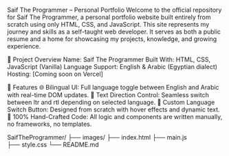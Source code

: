 Saif The Programmer – Personal Portfolio
Welcome to the official repository for Saif The Programmer, a personal portfolio website built entirely from scratch using only HTML, CSS, and JavaScript.
This site represents my journey and skills as a self-taught web developer.
It serves as both a public resume and a home for showcasing my projects, knowledge, and growing experience.

🚀 Project Overview
Name: Saif The Programmer
Built With: HTML, CSS, JavaScript (Vanilla)
Language Support: English & Arabic (Egyptian dialect)
Hosting: [Coming soon on Vercel]

🔘 Features
🌐 Bilingual UI: Full language toggle between English and Arabic with real-time DOM updates.
🔄 Text Direction Control: Seamless switch between ltr and rtl depending on selected language.
🎨 Custom Language Switch Button: Designed from scratch with hover effects and dynamic text.
📁 100% Hand-Crafted Code: All logic and components are written manually, no frameworks, no templates.

SaifTheProgrammer/
├── images/
├── index.html
├── main.js  
├── style.css
└── README.md

